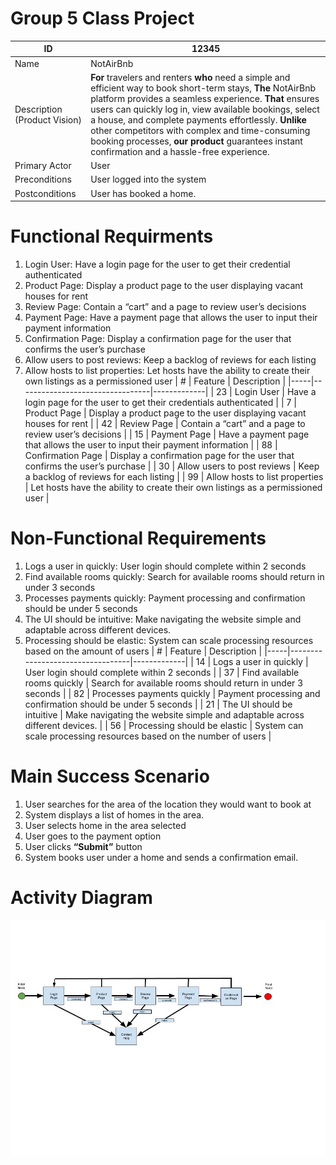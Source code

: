 # Group 5 Class Project
 
 | ID | 12345 |
 | ----------- | ----------- |
 | Name | NotAirBnb |
 | Description (Product Vision) | **For** travelers and renters **who** need a simple and efficient way to book short-term stays, **The** NotAirBnb platform provides a seamless experience. **That** ensures users can quickly log in, view available bookings, select a house, and complete payments effortlessly. **Unlike** other competitors with complex and time-consuming booking processes, **our product** guarantees instant confirmation and a hassle-free experience.   |
 | Primary Actor | User |
 | Preconditions | User logged into the system |
 | Postconditions | User has booked a home. |
 
 # Functional Requirments
 1. Login User: Have a login page for the user to get their credential authenticated
 2. Product Page: Display a product page to the user displaying vacant houses for rent
 3. Review Page: Contain a “cart” and a page to review user’s decisions
 4. Payment Page: Have a payment page that allows the user to input their payment information
 5. Confirmation Page: Display a confirmation page for the user that confirms the user’s purchase
 6. Allow users to post reviews: Keep a backlog of reviews for each listing
 7. Allow hosts to list properties: Let hosts have the ability to create their own listings as a permissioned user
 | #   | Feature                         | Description |
 |-----|---------------------------------|-------------|
 | 23  | Login User                      | Have a login page for the user to get their credentials authenticated |
 | 7   | Product Page                     | Display a product page to the user displaying vacant houses for rent |
 | 42  | Review Page                      | Contain a “cart” and a page to review user’s decisions |
 | 15  | Payment Page                     | Have a payment page that allows the user to input their payment information |
 | 88  | Confirmation Page                | Display a confirmation page for the user that confirms the user’s purchase |
 | 30  | Allow users to post reviews      | Keep a backlog of reviews for each listing |
 | 99  | Allow hosts to list properties   | Let hosts have the ability to create their own listings as a permissioned user |
 
 
 
 # Non-Functional Requirements
 1. Logs a user in quickly: User login should complete within 2 seconds
 2. Find available rooms quickly: Search for available rooms should return in under 3 seconds
 3. Processes payments quickly: Payment processing and confirmation should be under 5 seconds
 4. The UI should be intuitive: Make navigating the website simple and adaptable across different devices.
 5. Processing should be elastic: System can scale processing resources based on the amount of users
 | #   | Feature                          | Description |
 |-----|----------------------------------|-------------|
 | 14  | Logs a user in quickly           | User login should complete within 2 seconds |
 | 37  | Find available rooms quickly     | Search for available rooms should return in under 3 seconds |
 | 82  | Processes payments quickly       | Payment processing and confirmation should be under 5 seconds |
 | 21  | The UI should be intuitive       | Make navigating the website simple and adaptable across different devices. |
 | 56  | Processing should be elastic     | System can scale processing resources based on the number of users |
 
 
 
 # Main Success Scenario  
 1. User searches for the area of the location they would want to book at
 2. System displays a list of homes in the area.
 3. User selects home in the area selected 
 4. User goes to the payment option
 5. User clicks **“Submit”** button
 6. System books user under a home and sends a confirmation email.
 
 # Activity Diagram
 ![Logo](Group%205%20UML%20Software.jpg)
